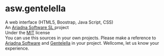 # asw.gentelella
A web interface (HTML5, Boostrap, Java Script, CSS)  
An <a href='http://www.ariadnasw.com'>Ariadna Software SL </a> project  
Under the 
<a href='https://opensource.org/licenses/MIT'>MIT</a>
license  
You can use this sources in your own projects. 
Please make a reference to 
<a href='https://github.com/Ariadna-Software/asw.gentelella'>Ariadna Software</a> 
and
<a href='https://github.com/puikinsh/gentelella'>Gentelella</a> in your project. 
Wellcome, let us know your experience.
 

